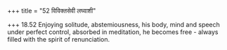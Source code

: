 +++
title = "52 विविक्तसेवी लघ्वाशी"

+++
18.52 Enjoying solitude, abstemiousness, his body, mind and speech under
perfect control, absorbed in meditation, he becomes free - always filled
with the spirit of renunciation.
